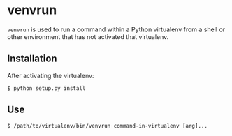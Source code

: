 # venvrun

`venvrun` is used to run a command within a Python virtualenv from a shell or other environment that has not activated that virtualenv.

## Installation

After activating the virtualenv:

```
$ python setup.py install
```

## Use

```
$ /path/to/virtualenv/bin/venvrun command-in-virtualenv [arg]...
```
